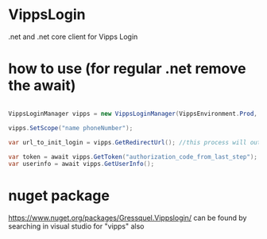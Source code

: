 # VippsLogin
.net and .net core client for Vipps Login

# how to use (for regular .net remove the await)
```csharp

VippsLoginManager vipps = new VippsLoginManager(VippsEnvironment.Prod, "client_id", "client_secret", "redirect_url");

vipps.SetScope("name phoneNumber"); 

var url_to_init_login = vipps.GetRedirectUrl(); //this process will output the auth_code used below

var token = await vipps.GetToken("authorization_code_from_last_step");
var userinfo = await vipps.GetUserInfo();
```


# nuget package
https://www.nuget.org/packages/Gressquel.Vippslogin/
can be found by searching in visual studio for "vipps" also
